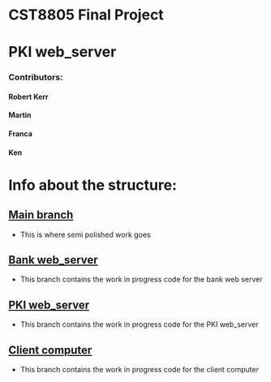 # CST8805 Final Project

# PKI web_server

### Contributors: 
#### Robert Kerr 
#### Martin
#### Franca
#### Ken

# Info about the structure:

## [Main branch](https://github.com/rockwarrior3/CST8805_Final_Project/tree/main)
 - This is where semi polished work goes 
## [Bank web_server](https://github.com/rockwarrior3/CST8805_Final_Project/blob/bank_web_server/README.md)
 - This branch contains the work in progress code for the bank web server

## [PKI web_server](https://github.com/rockwarrior3/CST8805_Final_Project/tree/pki_web_server)
 - This branch contains the work in progress code for the PKI web_server
 
## [Client computer](https://github.com/rockwarrior3/CST8805_Final_Project/tree/client_computer)
 - This branch contains the work in progress code for the client computer
